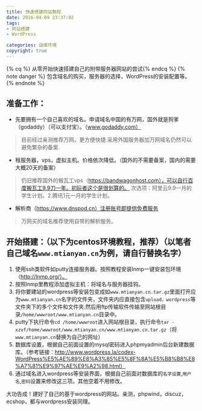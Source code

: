 ```yaml
---
title: 快速搭建网站教程
date: 2016-04-09 23:37:02
tags: 
- 网站搭建
- WordPress

categories: 运维环境
copyright: true
---
```

{% cq %} 从零开始快速搭建自己的附带服务器网站的尝试{% endcq %}
{% note danger %} 包含域名的购买，服务器的选择，WordPress的安装配置等。
{% endnote %}
<!--more-->
## 准备工作：

- 先要拥有一个自己喜欢的域名。申请域名中国的有万网，国外就是狗爹（godaddy）（可以支付宝）。（www.godaddy.com）

>目前经过亲测推荐万网，更方便快捷.采用外国服务器加万网域名仍然可以避免繁杂的备案.

- 租服务器，vps，虚拟主机。价格依次降低。（国外的不需要备案，国内的需要大概20天的备案）

>仍旧推荐国外的搬瓦工vps（https://bandwagonhost.com），可以自行百度搬瓦工9.9刀一年。初玩者这个是很划算的。
次选项：阿里云9.9一月的学生计划。2.腾讯1元一月的学生计划。

- 解析商（https://www.dnspod.cn）注册账号即提供免费服务

>万网买的域名推荐使用自带的解析服务。

## 开始搭建：（以下为centos环境教程，推荐）（以笔者自己域名`www.mtianyan.cn`为例，请自行替换名字）

1. 使用ssh类软件如putty连接服务器。按照教程安装lnmp一键安装包环境（http://lnmp.org/）。
2. 按照lnmp里教程添加虚拟主机：将域名与服务器挂钩。
3. 将你要建站的wordpress等安装包变成如`www.mtianyan.cn.tar.gz`里面打开应为`www.mtianyan.cn`名字的文件夹，文件夹内应直接包含`upload，wordpress`等文件夹下的多个文件和文件夹.然后用ftp传输软件传输至网站根目录`/home/wwwroot/www.mtianyan.cn`目录中。
4. putty下执行命令`cd /home/wwwroot`进入网站根目录，执行命令`tar -xzvf/home/wwwroot/www.mtianyan.cn/www.mtianyan.cn.tar.gz`（将`www.mtianyan.cn`替换为自己的网址）
5. 数据库设置，根据自己前面设置的mysql密码进入phpmyadmin后台新建数据库。（参考链接：http://www.wordpress.la/codex-WordPress%E5%AE%89%E8%A3%85%E5%8F%8A%E5%B8%B8%E8%A7%81%E9%97%AE%E9%A2%98.html）
6. 通过域名进入wordpress等安装界面，根据自己前面对数据库的`名字设置`,`用户名`,`密码`设置来修改这三项。其他空着不用修改。

大功告成！建好了自己的基于wordpress的网站。亲测，phpwind，discuz，ecshop，都与wordpress安装同理。